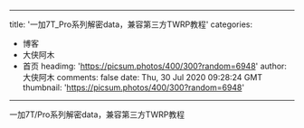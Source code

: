 
---
title: '一加7T_Pro系列解密data，兼容第三方TWRP教程'
categories: 
 - 博客
 - 大侠阿木
 - 首页
headimg: 'https://picsum.photos/400/300?random=6948'
author: 大侠阿木
comments: false
date: Thu, 30 Jul 2020 09:28:24 GMT
thumbnail: 'https://picsum.photos/400/300?random=6948'
---

<div>   
一加7T/Pro系列解密data，兼容第三方TWRP教程  
</div>
            